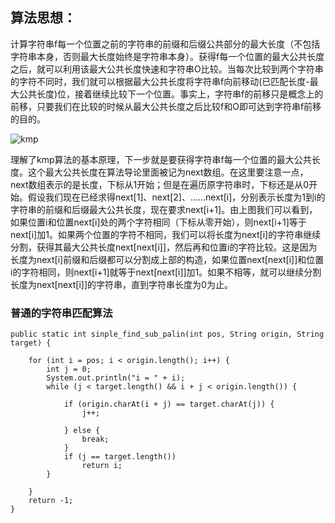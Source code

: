 ## 算法思想：
计算字符串f每一个位置之前的字符串的前缀和后缀公共部分的最大长度（不包括字符串本身，否则最大长度始终是字符串本身）。获得f每一个位置的最大公共长度之后，就可以利用该最大公共长度快速和字符串O比较。当每次比较到两个字符串的字符不同时，我们就可以根据最大公共长度将字符串f向前移动(已匹配长度-最大公共长度)位，接着继续比较下一个位置。事实上，字符串f的前移只是概念上的前移，只要我们在比较的时候从最大公共长度之后比较f和O即可达到字符串f前移的目的。

![kmp](http://img.blog.csdn.net/20130924000843031)


理解了kmp算法的基本原理，下一步就是要获得字符串f每一个位置的最大公共长度。这个最大公共长度在算法导论里面被记为next数组。在这里要注意一点，next数组表示的是长度，下标从1开始；但是在遍历原字符串时，下标还是从0开始。假设我们现在已经求得next[1]、next[2]、……next[i]，分别表示长度为1到i的字符串的前缀和后缀最大公共长度，现在要求next[i+1]。由上图我们可以看到，如果位置i和位置next[i]处的两个字符相同（下标从零开始），则next[i+1]等于next[i]加1。如果两个位置的字符不相同，我们可以将长度为next[i]的字符串继续分割，获得其最大公共长度next[next[i]]，然后再和位置i的字符比较。这是因为长度为next[i]前缀和后缀都可以分割成上部的构造，如果位置next[next[i]]和位置i的字符相同，则next[i+1]就等于next[next[i]]加1。如果不相等，就可以继续分割长度为next[next[i]]的字符串，直到字符串长度为0为止。

### 普通的字符串匹配算法



	public static int sinple_find_sub_palin(int pos, String origin, String target) {

		for (int i = pos; i < origin.length(); i++) {
			int j = 0;
			System.out.println("i = " + i);
			while (j < target.length() && i + j < origin.length()) {

				if (origin.charAt(i + j) == target.charAt(j)) {
					j++;

				} else {
					break;
				}
				if (j == target.length())
					return i;
			}

		}
		return -1;
	}

